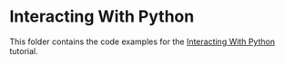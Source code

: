 # Interacting With Python

This folder contains the code examples for the [Interacting With Python](https://realpython.com/interacting-with-python/) tutorial.
